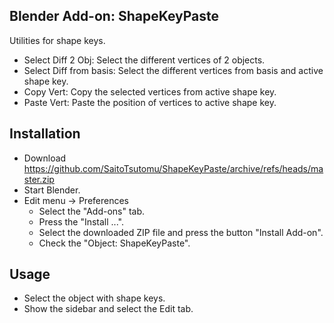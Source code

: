 ## Blender Add-on: ShapeKeyPaste

Utilities for shape keys.

- Select Diff 2 Obj: Select the different vertices of 2 objects.
- Select Diff from basis: Select the different vertices from basis and active shape key.
- Copy Vert: Copy the selected vertices from active shape key.
- Paste Vert: Paste the position of vertices to active shape key.

## Installation

- Download https://github.com/SaitoTsutomu/ShapeKeyPaste/archive/refs/heads/master.zip
- Start Blender.
- Edit menu -> Preferences
  - Select the "Add-ons" tab.
  - Press the "Install ...".
  - Select the downloaded ZIP file and press the button "Install Add-on".
  - Check the "Object: ShapeKeyPaste".

## Usage

- Select the object with shape keys.
- Show the sidebar and select the Edit tab.
